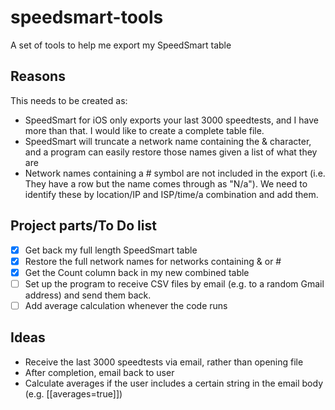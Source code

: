 # speedsmart-tools
A set of tools to help me export my SpeedSmart table

## Reasons

This needs to be created as:
- SpeedSmart for iOS only exports your last 3000 speedtests, and I have more than that. I would like to create a complete table file.
- SpeedSmart will truncate a network name containing the & character, and a program can easily restore those names given a list of what they are
- Network names containing a # symbol are not included in the export (i.e. They have a row but the name comes through as "N/a"). We need to identify these by location/IP and ISP/time/a combination and add them.

## Project parts/To Do list
- [x] Get back my full length SpeedSmart table
- [x] Restore the full network names for networks containing & or #
- [x] Get the Count column back in my new combined table
- [ ] Set up the program to receive CSV files by email (e.g. to a random Gmail address) and send them back.
- [ ] Add average calculation whenever the code runs

## Ideas
- Receive the last 3000 speedtests via email, rather than opening file
- After completion, email back to user
- Calculate averages if the user includes a certain string in the email body (e.g. [[averages=true]])